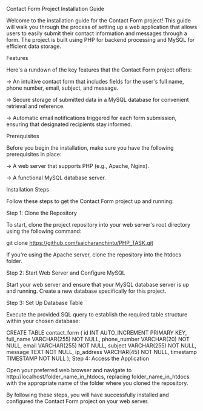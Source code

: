 Contact Form Project Installation Guide

Welcome to the installation guide for the Contact Form project! This guide will walk you through the process of setting up a web application that allows users to easily submit their contact information and messages through a form. The project is built using PHP for backend processing and MySQL for efficient data storage.

Features

Here's a rundown of the key features that the Contact Form project offers:

-> An intuitive contact form that includes fields for the user's full name, phone number, email, subject, and message.

-> Secure storage of submitted data in a MySQL database for convenient retrieval and reference.

-> Automatic email notifications triggered for each form submission, ensuring that designated recipients stay informed.


Prerequisites

Before you begin the installation, make sure you have the following prerequisites in place:

-> A web server that supports PHP (e.g., Apache, Nginx).

-> A functional MySQL database server.


Installation Steps

Follow these steps to get the Contact Form project up and running:

Step 1: Clone the Repository

To start, clone the project repository into your web server's root directory using the following command:

git clone https://github.com/saicharanchintu/PHP_TASK.git

If you're using the Apache server, clone the repository into the htdocs folder.

Step 2: Start Web Server and Configure MySQL

Start your web server and ensure that your MySQL database server is up and running. Create a new database specifically for this project.

Step 3: Set Up Database Table

Execute the provided SQL query to establish the required table structure within your chosen database:

CREATE TABLE contact_form (
    id INT AUTO_INCREMENT PRIMARY KEY,
    full_name VARCHAR(255) NOT NULL,
    phone_number VARCHAR(20) NOT NULL,
    email VARCHAR(255) NOT NULL,
    subject VARCHAR(255) NOT NULL,
    message TEXT NOT NULL,
    ip_address VARCHAR(45) NOT NULL,
    timestamp TIMESTAMP NOT NULL
);
Step 4: Access the Application

Open your preferred web browser and navigate to http://localhost/folder_name_in_htdocs, replacing folder_name_in_htdocs with the appropriate name of the folder where you cloned the repository.

By following these steps, you will have successfully installed and configured the Contact Form project on your web server.

